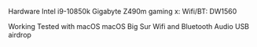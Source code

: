 Hardware
Intel i9-10850k
Gigabyte Z490m gaming x:
Wifi/BT: DW1560


Working
 Tested with macOS macOS Big Sur
 Wifi and Bluetooth
 Audio
 USB
 airdrop
